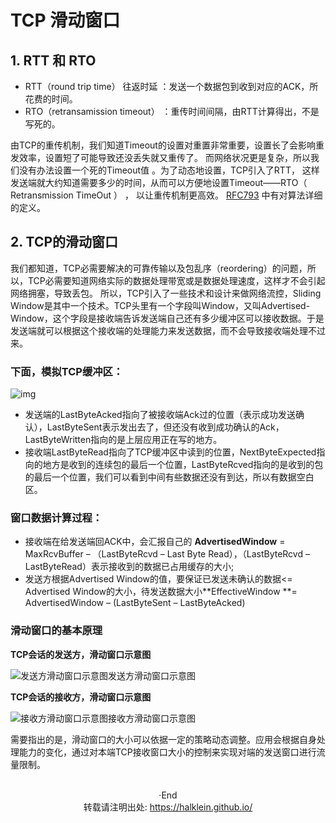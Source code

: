 # TCP 滑动窗口


<!--more-->

## 1. RTT 和 RTO

- RTT（round trip time） 往返时延 ：发送一个数据包到收到对应的ACK，所花费的时间。
- RTO（retransamission timeout） ：重传时间间隔，由RTT计算得出，不是写死的。

由TCP的重传机制，我们知道Timeout的设置对重置非常重要，设置长了会影响重发效率，设置短了可能导致还没丢失就又重传了。 而网络状况更是复杂，所以我们没有办法设置一个死的Timeout值 。为了动态地设置，TCP引入了RTT， 这样发送端就大约知道需要多少的时间，从而可以方便地设置Timeout——RTO（ Retransmission TimeOut ） ， 以让重传机制更高效。 [RFC793](http://tools.ietf.org/html/rfc793) 中有对算法详细的定义。

## 2. TCP的滑动窗口

我们都知道，TCP必需要解决的可靠传输以及包乱序（reordering）的问题，所以，TCP必需要知道网络实际的数据处理带宽或是数据处理速度，这样才不会引起网络拥塞，导致丢包。 所以，TCP引入了一些技术和设计来做网络流控，Sliding Window是其中一个技术。TCP头里有一个字段叫Window，又叫Advertised-Window，这个字段是接收端告诉发送端自己还有多少缓冲区可以接收数据。于是发送端就可以根据这个接收端的处理能力来发送数据，而不会导致接收端处理不过来。

### **下面，模拟TCP缓冲区：**



![img](https://i.loli.net/2019/12/09/JUC5zmwxbLkyvFq.png)



- 发送端的LastByteAcked指向了被接收端Ack过的位置（表示成功发送确认），LastByteSent表示发出去了，但还没有收到成功确认的Ack，LastByteWritten指向的是上层应用正在写的地方。
- 接收端LastByteRead指向了TCP缓冲区中读到的位置，NextByteExpected指向的地方是收到的连续包的最后一个位置，LastByteRcved指向的是收到的包的最后一个位置，我们可以看到中间有些数据还没有到达，所以有数据空白区。

### **窗口数据计算过程：**

- 接收端在给发送端回ACK中，会汇报自己的 **AdvertisedWindow** = MaxRcvBuffer – （LastByteRcvd – Last Byte Read），（LastByteRcvd – LastByteRead）表示接收到的数据已占用缓存的大小;
- 发送方根据Advertised Window的值，要保证已发送未确认的数据<= Advertised Window的大小，待发送数据大小**EffectiveWindow **= AdvertisedWindow – (LastByteSent – LastByteAcked)

### 滑动窗口的基本原理

**TCP会话的发送方，滑动窗口示意图**



![发送方滑动窗口示意图](https://i.loli.net/2019/12/09/cnU7JxGLl1hySEe.png)发送方滑动窗口示意图



**TCP会话的接收方，滑动窗口示意图**



![接收方滑动窗口示意图](https://i.loli.net/2019/12/09/rFw3h7ES8Ze2VAb.png)接收方滑动窗口示意图



需要指出的是，滑动窗口的大小可以依据一定的策略动态调整。应用会根据自身处理能力的变化，通过对本端TCP接收窗口大小的控制来实现对端的发送窗口进行流量限制。



</br>

<center> ·End </center>
<center> 转载请注明出处: <a href="https://halklein.github.io/">https://halklein.github.io/</a> </center>
